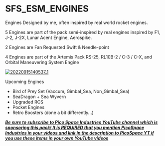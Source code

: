 # SFS_ESM_ENGINES
Engines Designed by me, often inspired by real world rocket engines.

5 Engines are part of the pack semi-inspired by real engines inspired by F1, J-2, J-2X, Lunar Acent Engine, Aerospike.

2 Engines are Fan Requested Swift & Needle-point

4 Engines are part of the Artemis Pack RS-25, RL10B-2 / C-3 / C-X, and Orbital Maneuvering System Engine

[![20220915140537_1](https://user-images.githubusercontent.com/109048742/190477748-19dcaa9a-bfa3-4d93-a5df-a0d43d07bff4.jpg)](https://www.youtube.com/watch?v=yEXZ1rBbpVM&list=PLMPjRe1fil967xbiKBwyrq4LFjW_awDDD)

Upcoming Engines
- Bird of Prey Set (Vaccum, Gimbal_Sea, Non_Gimbal_Sea)
- SeaDragon + Sea Wyvern
- Upgraded RCS
- Pocket Engines
- Retro Boosters (done a bit differently...)

[**_Be sure to subscribe to Pico Space Industries YouTube channel which is sponsoring this pack! It is REQUIRED that you mention PicoSpace Industries in your videos and link in the description to PicoSpace YT if you use these items in your own YouTube videos_**](https://www.youtube.com/channel/UCgPjBqQ1IptrZai4oLVZrXA/?sub_confirmation=1)
